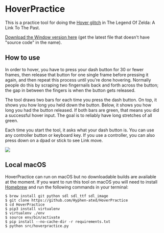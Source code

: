 # HoverPractice

This is a practice tool for doing the [Hover glitch][] in The Legend Of Zelda: A
Link To The Past.

[Download the Window version here][download] (get the latest file that doesn't
have "source code" in the name).

[Hover glitch]: https://www.alttp-wiki.net/index.php/Hovering
[download]: https://www.alttp-wiki.net/index.php/Hovering

## How to use

In order to hover, you have to press your dash button for 30 or fewer frames,
then release that button for one single frame before pressing it again, and
then repeat this process until you're done hovering. Normally people do this by
scraping two fingernails back and forth across the button; the gap in between
the fingers is when the button gets released.

The tool draws two bars for each time you press the dash button. On top, it
shows you how long you held down the button. Below, it shows you how long you
had the button released. If both bars are green, that means you did a
successful hover input. The goal is to reliably have long stretches of all
green.

Each time you start the tool, it asks what your dash button is. You can use any
controller button or keyboard key.  If you use a controller, you can also press
down on a dpad or stick to see Link move.

![](https://i.imgur.com/FcgMSfp.gif)

## Local macOS

HoverPractice can run on macOS but no downloadable builds are available at the
moment. If you want to run this tool on macOS you will need to install
[Homebrew][] and run the following commands in your terminal:

```console
$ brew install git python sdl sdl_ttf sdl_image
$ git clone https://github.com/Hyphen-ated/HoverPractice
$ cd HoverPractice
$ pip3 install virtualenv
$ virtualenv ./env
$ source env/bin/activate
$ pip install --no-cache-dir -r requirements.txt
$ python src/hoverpractice.py
```

[Homebrew]: https://brew.sh/
